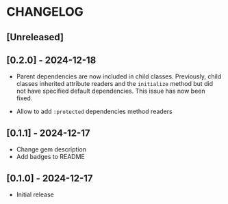 # CHANGELOG

## [Unreleased]

## [0.2.0] - 2024-12-18

- Parent dependencies are now included in child classes. Previously, child
  classes inherited attribute readers and the `initialize` method but did not
  have specified default dependencies. This issue has now been fixed.

- Allow to add `:protected` dependencies method readers

## [0.1.1] - 2024-12-17

- Change gem description
- Add badges to README

## [0.1.0] - 2024-12-17

- Initial release
